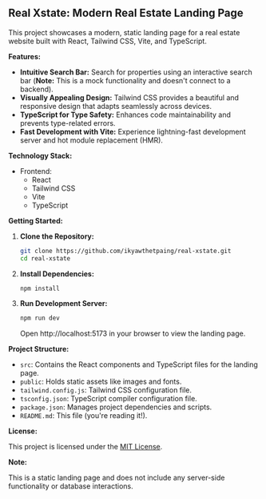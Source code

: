 ## Real Xstate: Modern Real Estate Landing Page

This project showcases a modern, static landing page for a real estate website built with React, Tailwind CSS, Vite, and TypeScript.

**Features:**

- **Intuitive Search Bar:** Search for properties using an interactive search bar (**Note:** This is a mock functionality and doesn't connect to a backend).
- **Visually Appealing Design:** Tailwind CSS provides a beautiful and responsive design that adapts seamlessly across devices.
- **TypeScript for Type Safety:** Enhances code maintainability and prevents type-related errors.
- **Fast Development with Vite:** Experience lightning-fast development server and hot module replacement (HMR).

**Technology Stack:**

- Frontend:
  - React
  - Tailwind CSS
  - Vite
  - TypeScript

**Getting Started:**

1. **Clone the Repository:**

   ```bash
   git clone https://github.com/ikyawthetpaing/real-xstate.git
   cd real-xstate
   ```

2. **Install Dependencies:**

   ```bash
   npm install
   ```

3. **Run Development Server:**

   ```bash
   npm run dev
   ```

   Open http://localhost:5173 in your browser to view the landing page.

**Project Structure:**

- `src`: Contains the React components and TypeScript files for the landing page.
- `public`: Holds static assets like images and fonts.
- `tailwind.config.js`: Tailwind CSS configuration file.
- `tsconfig.json`: TypeScript compiler configuration file.
- `package.json`: Manages project dependencies and scripts.
- `README.md`: This file (you're reading it!).

**License:**

This project is licensed under the [MIT License](LICENSE).

**Note:**

This is a static landing page and does not include any server-side functionality or database interactions.
